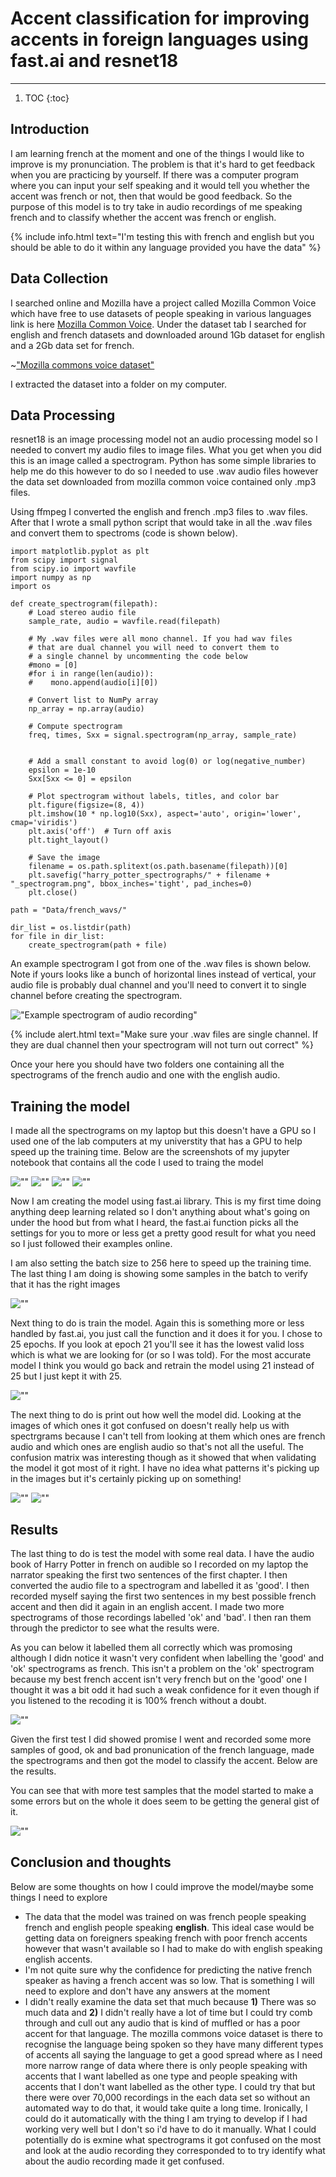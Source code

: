 # Accent classification for improving accents in foreign languages using fast.ai and resnet18

---

1. TOC
{:toc}

## Introduction
I am learning french at the moment and one of the things I would like to improve is my pronunciation. The problem is that it's hard to get feedback when you are practicing by yourself. If there was a computer program where you can input your self speaking and it would tell you whether the accent was french or not, then that would be good feedback. So the purpose of this model is to try take in audio recordings of me speaking french and to classify whether the accent was french or english.

{% include info.html text="I'm testing this with french and english but you should be able to do it within any language provided you have the data" %}

## Data Collection

I searched online and Mozilla have a project called Mozilla Common Voice which have free to use datasets of people speaking in various languages link is here [Mozilla Common Voice](https://commonvoice.mozilla.org/en/datasets). Under the dataset tab I searched for english and french datasets and downloaded around 1Gb dataset for english and a 2Gb data set for french.

~["Mozilla commons voice dataset"](/images/blog_2024_04_23_accent_recognition/mozilla_common_voice_dataset.png)

I extracted the dataset into a folder on my computer. 

## Data Processing

resnet18 is an image processing model not an audio processing model so I needed to convert my audio files to image files. What you get when you did this is an image called a spectrogram. Python has some simple libraries to help me do this however to do so I needed to use .wav audio files however the data set downloaded from mozilla common voice contained only .mp3 files.

Using ffmpeg I converted the english and french .mp3 files to .wav files. After that I wrote a small python script that would take in all the .wav files and convert them to spectroms (code is shown below).

    import matplotlib.pyplot as plt
    from scipy import signal
    from scipy.io import wavfile
    import numpy as np
    import os

    def create_spectrogram(filepath):
        # Load stereo audio file
        sample_rate, audio = wavfile.read(filepath)

        # My .wav files were all mono channel. If you had wav files
        # that are dual channel you will need to convert them to
        # a single channel by uncommenting the code below
        #mono = [0]
        #for i in range(len(audio)):
        #    mono.append(audio[i][0])

        # Convert list to NumPy array
        np_array = np.array(audio)
        
        # Compute spectrogram
        freq, times, Sxx = signal.spectrogram(np_array, sample_rate)


        # Add a small constant to avoid log(0) or log(negative_number)
        epsilon = 1e-10
        Sxx[Sxx <= 0] = epsilon

        # Plot spectrogram without labels, titles, and color bar
        plt.figure(figsize=(8, 4))
        plt.imshow(10 * np.log10(Sxx), aspect='auto', origin='lower', cmap='viridis')
        plt.axis('off')  # Turn off axis
        plt.tight_layout()

        # Save the image
        filename = os.path.splitext(os.path.basename(filepath))[0]
        plt.savefig("harry_potter_spectrographs/" + filename + "_spectrogram.png", bbox_inches='tight', pad_inches=0)
        plt.close()

    path = "Data/french_wavs/"

    dir_list = os.listdir(path)
    for file in dir_list:
        create_spectrogram(path + file)

An example spectrogram I got from one of the .wav files is shown below. Note if yours looks like a bunch of horizontal lines instead of vertical, your audio file is probably dual channel and you'll need to convert it to single channel before creating the spectrogram.

!["Example spectrogram of audio recording"](/images/blog_2024_04_23_accent_recognition/spectrogram_example.png)

{% include alert.html text="Make sure your .wav files are single channel. If they are dual channel then your spectrogram will not turn out correct" %}

Once your here you should have two folders one containing all the spectrograms of the french audio and one with the english audio.

## Training the model

I made all the spectrograms on my laptop but this doesn't have a GPU so I used one of the lab computers at my universtity that has a GPU to help speed up the training time. Below are the screenshots of my jupyter notebook that contains all the code I used to traing the model

![""](/images/blog_2024_04_23_accent_recognition/notebook_img1.png)
![""](/images/blog_2024_04_23_accent_recognition/notebook_img2.png)
![""](/images/blog_2024_04_23_accent_recognition/notebook_img3.png)
![""](/images/blog_2024_04_23_accent_recognition/notebook_img4.png)

Now I am creating the model using fast.ai library. This is my first time doing anything deep learning related so I don't anything about what's going on under the hood but from what I heard, the fast.ai function picks all the settings for you to more or less get a pretty good result for what you need so I just followed their examples online.

I am also setting the batch size to 256 here to speed up the training time. The last thing I am doing is showing some samples in the batch to verify that it has the right images

![""](/images/blog_2024_04_23_accent_recognition/notebook_img5.png)

Next thing to do is train the model. Again this is something more or less handled by fast.ai, you just call the function and it does it for you. I chose to 25 epochs. If you look at epoch 21 you'll see it has the lowest valid loss which is what we are looking for (or so I was told). For the most accurate model I think you would go back and retrain the model using 21 instead of 25 but I just kept it with 25.

![""](/images/blog_2024_04_23_accent_recognition/notebook_img6.png)

The next thing to do is print out how well the model did. Looking at the images of which ones it got confused on doesn't really help us with spectrgrams because I can't tell from looking at them which ones are french audio and which ones are english audio so that's not all the useful. The confusion matrix was interesting though as it showed that when validating the model it got most of it right. I have no idea what patterns it's picking up in the images but it's certainly picking up on something!

![""](/images/blog_2024_04_23_accent_recognition/notebook_img7.png)
![""](/images/blog_2024_04_23_accent_recognition/notebook_img8.png)

## Results

The last thing to do is test the model with some real data. I have the audio book of Harry Potter in french on audible so I recorded on my laptop the narrator speaking the first two sentences of the first chapter. I then converted the audio file to a spectrogram and labelled it as 'good'. I then recorded myself saying the first two sentences in my best possible french accent and then did it again in an english accent. I made two more spectrograms of those recordings labelled 'ok' and 'bad'. I then ran them through the predictor to see what the results were.

As you can below it labelled them all correctly which was promosing although I didn notice it wasn't very confident when labelling the 'good' and 'ok' spectrograms as french. This isn't a problem on the 'ok' spectrogram because my best french accent isn't very french but on the 'good' one I thought it was a bit odd it had such a weak confidence for it even though if you listened to the recoding it is 100% french without a doubt.

![""](/images/blog_2024_04_23_accent_recognition/notebook_img9.png)

Given the first test I did showed promise I went and recorded some more samples of good, ok and bad pronunication of the french language, made the spectrograms and then got the model to classify the accent. Below are the results.

You can see that with more test samples that the model started to make a some errors but on the whole it does seem to be getting the general gist of it.

![""](/images/blog_2024_04_23_accent_recognition/notebook_img10.png)


## Conclusion and thoughts

Below are some thoughts on how I could improve the model/maybe some things I need to explore

- The data that the model was trained on was french people speaking french and english people speaking **english**. This ideal case would be getting data on foreigners speaking french with poor french accents however that wasn't available so I had to make do with english speaking english accents.
- I'm not quite sure why the confidence for predicting the native french speaker as having a french accent was so low. That is something I will need to explore and don't have any answers at the moment
- I didn't really examine the data set that much because **1)** There was so much data and **2)** I didn't really have a lot of time but I could try comb through and cull out any audio that is kind of muffled or has a poor accent for that language. The mozilla commons voice dataset is there to recognise the language being spoken so they have many different types of accents all saying the language to get a good spread where as I need more narrow range of data where there is only people speaking with accents that I want labelled as one type and people speaking with accents that I don't want labelled as the other type. I could try that but there were over 70,000 recordings in the each data set so without an automated way to do that, it would take quite a long time. Ironically, I could do it automatically with the thing I am trying to develop if I had working very well but I don't so i'd have to do it manually. What I could potentially do is exmine what spectrograms it got confused on the most and look at the audio recording they corresponded to to try identify what about the audio recording made it get confused.
